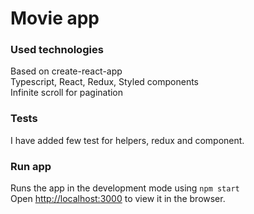 # Movie app

### Used technologies

Based on create-react-app\
Typescript, React, Redux, Styled components\
Infinite scroll for pagination

### Tests

I have added few test for helpers, redux and component.

### Run app

Runs the app in the development mode using `npm start`\
Open [http://localhost:3000](http://localhost:3000) to view it in the browser.
